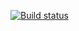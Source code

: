 [![Build status](https://ci.appveyor.com/api/projects/status/prd69xvq4nb1tblp?svg=true)](https://ci.appveyor.com/project/IqaEnganer/selenide)

